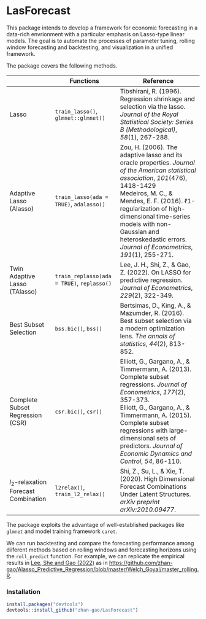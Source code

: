 # LasForecast

This package intends to develop a framework for economic forecasting in a data-rich envrionment with a particular emphasis on Lasso-type linear models. The goal is to automate the processes of parameter tuning, rolling window forecasting and backtesting, and visualization in a unified framework.

The package covers the following methods.

|                                       | Functions                                  | Reference                                                    |
| ------------------------------------- | ------------------------------------------ | ------------------------------------------------------------ |
| Lasso                                 | `train_lasso()`, `glmnet::glmnet()`        | Tibshirani, R. (1996). Regression shrinkage and selection via the lasso. *Journal of the Royal Statistical Society: Series B (Methodological)*, *58*(1), 267-288. |
| Adaptive Lasso (Alasso)               | `train_lasso(ada = TRUE)`, `adalasso()`    | Zou, H. (2006). The adaptive lasso and its oracle properties. *Journal of the American statistical association*, *101*(476), 1418-1429<br /> Medeiros, M. C., & Mendes, E. F. (2016). ℓ1-regularization of high-dimensional time-series models with non-Gaussian and heteroskedastic errors. *Journal of Econometrics*, *191*(1), 255-271. |
| Twin Adaptive Lasso (TAlasso)         | `train_replasso(ada = TRUE)`, `replasso()` | Lee, J. H., Shi, Z., & Gao, Z. (2022). On LASSO for predictive regression. *Journal of Econometrics*, *229*(2), 322-349. |
| Best Subset Selection                 | `bss.bic()`, `bss()`                       | Bertsimas, D., King, A., & Mazumder, R. (2016). Best subset selection via a modern optimization lens. *The annals of statistics*, *44*(2), 813-852. |
| Complete Subset Regression (CSR)      | `csr.bic()`, `csr()`                       | Elliott, G., Gargano, A., & Timmermann, A. (2013). Complete subset regressions. *Journal of Econometrics*, *177*(2), 357-373.<br />Elliott, G., Gargano, A., & Timmermann, A. (2015). Complete subset regressions with large-dimensional sets of predictors. *Journal of Economic Dynamics and Control*, *54*, 86-110. |
| $l_2$-relaxation Forecast Combination | `l2relax()`, `train_l2_relax()`            | Shi, Z., Su, L., & Xie, T. (2020). High Dimensional Forecast Combinations Under Latent Structures. *arXiv preprint arXiv:2010.09477*. |

The package exploits the advantage of well-established packages like `glmnet` and model training framework `caret`. 

We can run backtesting and compare the forecasting performance among diiferent methods based on rolling windows and forecasting horizons using the `roll_predict` function. For example, we can replicate the empirical results in [Lee, She and Gao (2022)](https://www.sciencedirect.com/science/article/pii/S030440762100049X) as in https://github.com/zhan-gao/Alasso_Predictive_Regression/blob/master/Welch_Goyal/master_rolling.R.

### Installation
```r
install.packages("devtools")
devtools::install_github("zhan-gao/LasForecast")
```

